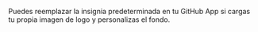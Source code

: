 Puedes reemplazar la insignia predeterminada en tu GitHub App si cargas tu propia imagen de logo y personalizas el fondo.
